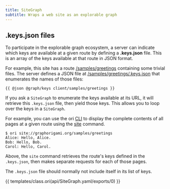 ```yaml
---
title: SiteGraph
subtitle: Wraps a web site as an explorable graph
---
```


## .keys.json files

To participate in the explorable graph ecosystem, a server can indicate which keys are available at a given route by defining a **.keys.json** file. This is an array of the keys available at that route in JSON format.

For example, this site has a route [/samples/greetings](/samples/greetings) containing some trivial files. The server defines a JSON file at [/samples/greetings/.keys.json](/samples/greetings/.keys.json) that enumerates the names of those files:

```{{'json'}}
{{ @json @graph/keys client/samples/greetings }}
```

If you ask a `SiteGraph` to enumerate the keys available at its URL, it will retrieve this `.keys.json` file, then yield those keys. This allows you to loop over the keys in a `SiteGraph`.

For example, you can use the ori [CLI](/cli) to display the complete contents of all pages at a given route using the [site](/cli/builtins.html#site) command.

```console
$ ori site://graphorigami.org/samples/greetings
Alice: Hello, Alice.
Bob: Hello, Bob.
Carol: Hello, Carol.
```

Above, the `site` command retrieves the route's keys defined in the `.keys.json`, then makes separate requests for each of those pages.

The `.keys.json` file should normally not include itself in its list of keys.

{{ templates/class.ori(api/SiteGraph.yaml/exports/0) }}
